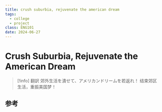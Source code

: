 ```yaml
---
title: crush suburbia, rejuvenate the american dream 
tags: 
  - college
  - project
class: ENG101
date: 2024-06-27
---
```


# Crush Suburbia, Rejuvenate the American Dream 

> [!info] 翻訳
> 郊外生活を潰せて、アメリカンドリームを若返れ！
> 结束郊区生活，重振美国梦！

## 参考